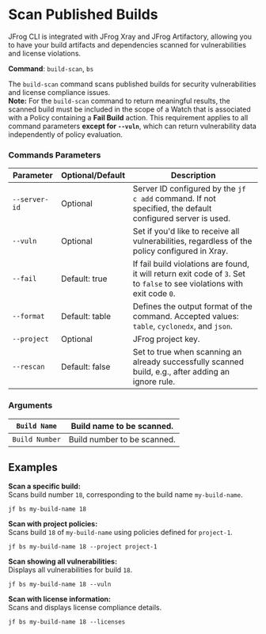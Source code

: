 # Scan Published Builds

JFrog CLI is integrated with JFrog Xray and JFrog Artifactory, allowing you to have your build artifacts and dependencies scanned for vulnerabilities and license violations.

**Command**: `build-scan`, `bs`

The `build-scan` command scans published builds for security vulnerabilities and license compliance issues.\
**Note:** For the `build-scan` command to return meaningful results, the scanned build must be included in the scope of a Watch that is associated with a Policy containing a **Fail Build** action. This requirement applies to all command parameters **except for `--vuln`**, which can return vulnerability data independently of policy evaluation.

### Commands Parameters

| Parameter     | Optional/Default | Description                                                                                                               |
| ------------- | ---------------- | ------------------------------------------------------------------------------------------------------------------------- |
| `--server-id` | Optional         | Server ID configured by the `jf c add` command. If not specified, the default configured server is used.                  |
| `--vuln`      | Optional         | Set if you'd like to receive all vulnerabilities, regardless of the policy configured in Xray.                            |
| `--fail`      | Default: true    | If fail build violations are found, it will return exit code of `3`. Set to `false` to see violations with exit code `0`. |
| `--format`    | Default: table   | Defines the output format of the command. Accepted values: `table`, `cyclonedx`, and `json`.                              |
| `--project`   | Optional         | JFrog project key.                                                                                                        |
| `--rescan`    | Default: false   | Set to true when scanning an already successfully scanned build, e.g., after adding an ignore rule.                       |

### **Arguments**

| `Build Name`   | Build name to be scanned.   |
| -------------- | --------------------------- |
| `Build Number` | Build number to be scanned. |

## Examples

**Scan a specific build:**\
Scans build number `18`, corresponding to the build name `my-build-name`.

```
jf bs my-build-name 18
```

**Scan with project policies:**\
Scans build `18` of `my-build-name` using policies defined for `project-1`.

```
jf bs my-build-name 18 --project project-1
```

**Scan showing all vulnerabilities:**\
Displays all vulnerabilities for build `18`.

```
jf bs my-build-name 18 --vuln
```

**Scan with license information:**\
Scans and displays license compliance details.

```
jf bs my-build-name 18 --licenses
```
